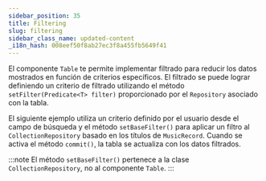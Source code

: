 ```yaml
---
sidebar_position: 35
title: Filtering
slug: filtering
sidebar_class_name: updated-content
_i18n_hash: 008eef50f8ab27ec3f8a455fb5649f41
---
```

El componente `Table` te permite implementar filtrado para reducir los datos mostrados en función de criterios específicos. El filtrado se puede lograr definiendo un criterio de filtrado utilizando el método `setFilter(Predicate<T> filter)` proporcionado por el `Repository` asociado con la tabla.

El siguiente ejemplo utiliza un criterio definido por el usuario desde el campo de búsqueda y el método `setBaseFilter()` para aplicar un filtro al `CollectionRepository` basado en los títulos de `MusicRecord`. Cuando se activa el método `commit()`, la tabla se actualiza con los datos filtrados.

:::note
El método `setBaseFilter()` pertenece a la clase `CollectionRepository`, no al componente `Table`.
:::
